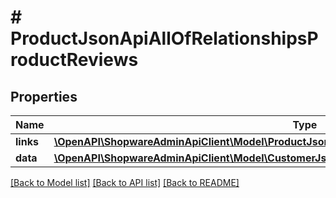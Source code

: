 # # ProductJsonApiAllOfRelationshipsProductReviews

## Properties

Name | Type | Description | Notes
------------ | ------------- | ------------- | -------------
**links** | [**\OpenAPI\ShopwareAdminApiClient\Model\ProductJsonApiAllOfRelationshipsProductReviewsLinks**](ProductJsonApiAllOfRelationshipsProductReviewsLinks.md) |  | [optional]
**data** | [**\OpenAPI\ShopwareAdminApiClient\Model\CustomerJsonApiAllOfRelationshipsProductReviewsData[]**](CustomerJsonApiAllOfRelationshipsProductReviewsData.md) |  | [optional]

[[Back to Model list]](../../README.md#models) [[Back to API list]](../../README.md#endpoints) [[Back to README]](../../README.md)
